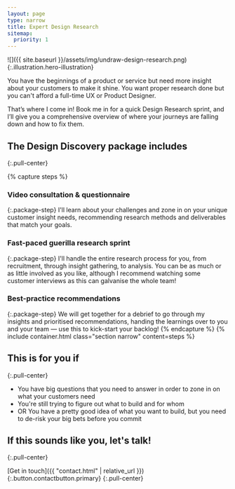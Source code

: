 ```yaml
---
layout: page
type: narrow
title: Expert Design Research
sitemap:
  priority: 1
---
```

![]({{ site.baseurl }}/assets/img/undraw-design-research.png){:.illustration.hero-illustration}

You have the beginnings of a product or service but need more insight about your customers to make it shine. You want proper research done but you can't afford a full-time UX or Product Designer.

That’s where I come in! Book me in for a quick Design Research sprint, and I’ll give you a comprehensive overview of where your journeys are falling down and how to fix them. 

## The Design Discovery package includes
{:.pull-center}

{% capture steps %}
### Video consultation &amp; questionnaire
{:.package-step}
I'll learn about your challenges and zone in on your unique customer insight needs, recommending research methods and deliverables that match your goals.

### Fast-paced guerilla research sprint
{:.package-step}
I'll handle the entire research process for you, from recruitment, through insight gathering, to analysis. You can be as much or as little involved as you like, although I recommend watching some customer interviews as this can galvanise the whole team!

### Best-practice recommendations
{:.package-step}
We will get together for a debrief to go through my insights and prioritised recommendations, handing the learnings over to you and your team &mdash; use this to kick-start your backlog!
{% endcapture %}
{% include container.html class="section narrow" content=steps %}


## This is for you if
{:.pull-center}
- You have big questions that you need to answer in order to zone in on what your customers need
- You're still trying to figure out what to build and for whom
- OR You have a pretty good idea of what you want to build, but you need to de-risk your big bets before you commit

## If this sounds like you, let's talk!
{:.pull-center}

[Get in touch]({{ "contact.html" | relative_url }}){:.button.contactbutton.primary}
{:.pull-center}